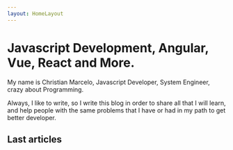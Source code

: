 ```yaml
---
layout: HomeLayout
---
```

# Javascript Development, Angular, Vue, React and More.


My name is Christian Marcelo, Javascript Developer, System Engineer, crazy about Programming.

Always, I like to write, so I write this blog in order to share all that I will learn, and help people with the same problems that I have or had in my path to get better developer. 

## Last articles
<RecentContent language="en"/>